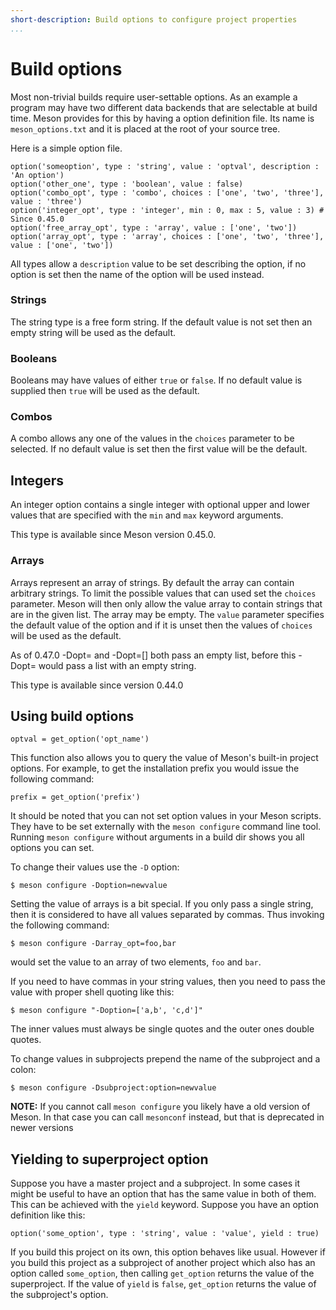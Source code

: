 ```yaml
---
short-description: Build options to configure project properties
...
```


# Build options

Most non-trivial builds require user-settable options. As an example a
program may have two different data backends that are selectable at
build time. Meson provides for this by having a option definition
file. Its name is `meson_options.txt` and it is placed at the root of
your source tree.

Here is a simple option file.

```meson
option('someoption', type : 'string', value : 'optval', description : 'An option')
option('other_one', type : 'boolean', value : false)
option('combo_opt', type : 'combo', choices : ['one', 'two', 'three'], value : 'three')
option('integer_opt', type : 'integer', min : 0, max : 5, value : 3) # Since 0.45.0
option('free_array_opt', type : 'array', value : ['one', 'two'])
option('array_opt', type : 'array', choices : ['one', 'two', 'three'], value : ['one', 'two'])
```

All types allow a `description` value to be set describing the option,
if no option is set then the name of the option will be used instead.

### Strings

The string type is a free form string. If the default value is not set
then an empty string will be used as the default.

### Booleans

Booleans may have values of either `true` or `false`. If no default
value is supplied then `true` will be used as the default.

### Combos

A combo allows any one of the values in the `choices` parameter to be
selected.  If no default value is set then the first value will be the
default.

## Integers

An integer option contains a single integer with optional upper and
lower values that are specified with the `min` and `max` keyword
arguments.

This type is available since Meson version 0.45.0.

### Arrays

Arrays represent an array of strings. By default the array can contain
arbitrary strings. To limit the possible values that can used set the
`choices` parameter. Meson will then only allow the value array to
contain strings that are in the given list. The array may be
empty. The `value` parameter specifies the default value of the option
and if it is unset then the values of `choices` will be used as the
default.

As of 0.47.0 -Dopt= and -Dopt=[] both pass an empty list, before this -Dopt=
would pass a list with an empty string.

This type is available since version 0.44.0


## Using build options

```meson
optval = get_option('opt_name')
```

This function also allows you to query the value of Meson's built-in
project options. For example, to get the installation prefix you would
issue the following command:

```meson
prefix = get_option('prefix')
```

It should be noted that you can not set option values in your Meson
scripts. They have to be set externally with the `meson configure`
command line tool. Running `meson configure` without arguments in a
build dir shows you all options you can set.

To change their values use the `-D`
option:

```console
$ meson configure -Doption=newvalue
```

Setting the value of arrays is a bit special. If you only pass a
single string, then it is considered to have all values separated by
commas. Thus invoking the following command:

```console
$ meson configure -Darray_opt=foo,bar
```

would set the value to an array of two elements, `foo` and `bar`.

If you need to have commas in your string values, then you need to
pass the value with proper shell quoting like this:

```console
$ meson configure "-Doption=['a,b', 'c,d']"
```

The inner values must always be single quotes and the outer ones
double quotes.

To change values in subprojects prepend the name of the subproject and
a colon:

```console
$ meson configure -Dsubproject:option=newvalue
```

**NOTE:** If you cannot call `meson configure` you likely have a old
  version of Meson. In that case you can call `mesonconf` instead, but
  that is deprecated in newer versions

## Yielding to superproject option

Suppose you have a master project and a subproject. In some cases it
might be useful to have an option that has the same value in both of
them. This can be achieved with the `yield` keyword. Suppose you have
an option definition like this:

```meson
option('some_option', type : 'string', value : 'value', yield : true)
```

If you build this project on its own, this option behaves like
usual. However if you build this project as a subproject of another
project which also has an option called `some_option`, then calling
`get_option` returns the value of the superproject. If the value of
`yield` is `false`, `get_option` returns the value of the subproject's
option.
